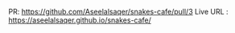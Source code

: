 PR: https://github.com/Aseelalsaqer/snakes-cafe/pull/3
Live URL : https://aseelalsaqer.github.io/snakes-cafe/
